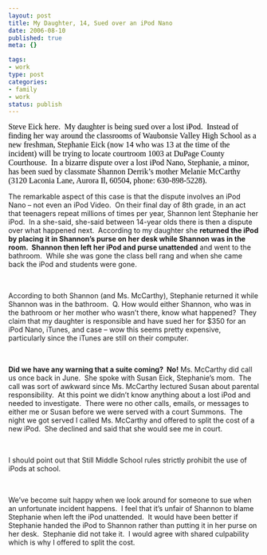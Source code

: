```yaml
--- 
layout: post
title: My Daughter, 14, Sued over an iPod Nano
date: 2006-08-10
published: true
meta: {}

tags: 
- work
type: post
categories: 
- family
- work
status: publish
---
```

<font size="3" color="#000000" face="Times New Roman"></font><font size="3" color="#000000" face="Times New Roman">Steve Eick here.<span>  </span>My daughter is being sued over a lost iPod.<span>  </span>Instead of finding her way around the classrooms of Waubonsie Valley High School as a new freshman, Stephanie Eick (now 14 who was 13 at the time of the incident) will be trying to locate courtroom 1003 at DuPage County Courthouse.  In a bizarre dispute over a lost iPod Nano, Stephanie, a minor, has been sued by classmate Shannon Derrik&rsquo;s mother Melanie McCarthy (3120 Laconia Lane, Aurora Il, 60504, phone: 630-898-5228).  </font><font size="3" color="#000000" face="Times New Roman"> </font>

The remarkable aspect of this case is that the dispute involves an iPod Nano – not even an iPod Video.  On their final day of 8th grade, in an act that teenagers repeat millions of times per year, Shannon lent Stephanie her iPod.  In a she-said, she-said between 14-year olds there is then a dispute over what happened next.  According to my daughter she **returned the iPod by placing it in Shannon’s purse on her desk while Shannon was in the room.  Shannon then left her iPod and purse unattended** and went to the bathroom.  While she was gone the class bell rang and when she came back the iPod and students were gone.  

<font size="3" color="#000000" face="Times New Roman"> </font>

According to both Shannon (and Ms. McCarthy), Stephanie returned it while Shannon was in the bathroom.  Q. How would either Shannon, who was in the bathroom or her mother who wasn’t there, know what happened?  They claim that my daughter is responsible and have sued her for $350 for an iPod Nano, iTunes, and case – wow this seems pretty expensive, particularly since the iTunes are still on their computer.

<font size="3" color="#000000" face="Times New Roman"> </font>

**Did we have any warning that a suite coming?  No!** Ms. McCarthy did call us once back in June.  She spoke with Susan Eick, Stephanie’s mom.  The call was sort of awkward since Ms. McCarthy lectured Susan about parental responsibility.  At this point we didn’t know anything about a lost iPod and needed to investigate.  There were no other calls, emails, or messages to either me or Susan before we were served with a court Summons.  The night we got served I called Ms. McCarthy and offered to split the cost of a new iPod.  She declined and said that she would see me in court.

<font size="3" color="#000000" face="Times New Roman"> </font>

I should point out that Still Middle School rules strictly prohibit the use of iPods at school.

<font size="3" color="#000000" face="Times New Roman"> </font>

We’ve become suit happy when we look around for someone to sue when an unfortunate incident happens.  I feel that it’s unfair of Shannon to blame Stephanie when left the iPod unattended.  It would have been better if Stephanie handed the iPod to Shannon rather than putting it in her purse on her desk.  Stephanie did not take it.  I would agree with shared culpability which is why I offered to split the cost.



 

